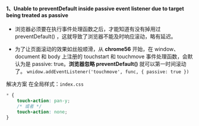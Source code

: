 ####  1、Unable to preventDefault inside passive event listener due to target being treated as passive
* 浏览器必须要在执行事件处理函数之后，才能知道有没有掉用过 preventDefault() ，这就导致了浏览器不能及时响应滚动，略有延迟。

* 为了让页面滚动的效果如丝般顺滑，从 **chrome56** 开始，在 window、document 和 body 上注册的 touchstart 和 touchmove 事件处理函数，会默认为是 passive: true。**浏览器忽略 preventDefault()** 就可以第一时间滚动了。
  `wnidow.addEventListener('touchmove', func, { passive: true })`

解决方案
在全局样式：`index.css`
``` CSS
* {
    touch-action: pan-y;
    /* 或者 */
    touch-action: none;
}
```
